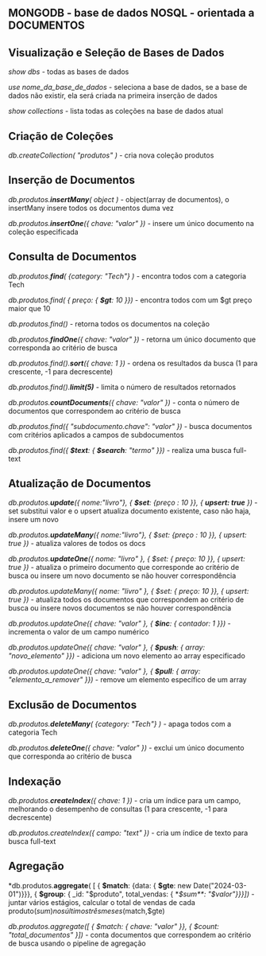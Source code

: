 ## MONGODB - base de dados NOSQL - orientada a DOCUMENTOS


## Visualização e Seleção de Bases de Dados
*show dbs* - todas as bases de dados

*use nome_da_base_de_dados* - seleciona a base de dados, se a base de dados não existir, ela será criada na primeira inserção de dados

*show collections* - lista todas as coleções na base de dados atual



## Criação de Coleções
*db.createCollection( "produtos" )* - cria nova coleção produtos



## Inserção de Documentos
*db.produtos.**insertMany**( object )* - object(array de documentos), o insertMany insere todos os documentos duma vez

*db.produtos.**insertOne**({ chave: "valor" })* - insere um único documento na coleção especificada



## Consulta de Documentos
*db.produtos.**find**( {category: "Tech"} )* - encontra todos com a categoria Tech

*db.produtos.find( { preço: { **$gt**: 10 }})* - encontra todos com um $gt preço maior que 10

*db.produtos.find()* - retorna todos os documentos na coleção

*db.produtos.**findOne**({ chave: "valor" })* - retorna um único documento que corresponda ao critério de busca

*db.produtos.find().**sort**({ chave: 1 })* - ordena os resultados da busca (1 para crescente, -1 para decrescente)

*db.produtos.find().**limit(5)*** - limita o número de resultados retornados

*db.produtos.**countDocuments**({ chave: "valor" })* - conta o número de documentos que correspondem ao critério de busca

*db.produtos.find({ "subdocumento.chave": "valor" })* - busca documentos com critérios aplicados a campos de subdocumentos

*db.produtos.find({ **$text**: { **$search**: "termo" }})* - realiza uma busca full-text



## Atualização de Documentos
*db.produtos.**update**({ nome:"livro"}, { **$set**: {preço : 10 }}, { **upsert: true** })* - set substitui valor e o upsert atualiza documento existente, caso não haja, insere um novo

*db.produtos.**updateMany**({ nome:"livro"}, { $set: {preço : 10 }}, { upsert: true })* - atualiza valores de todos os docs

*db.produtos.**updateOne**({ nome: "livro" }, { $set: { preço: 10 }}, { upsert: true })* - atualiza o primeiro documento que corresponde ao critério de busca ou insere um novo documento se não houver correspondência

*db.produtos.updateMany({ nome: "livro" }, { $set: { preço: 10 }}, { upsert: true })* - atualiza todos os documentos que correspondem ao critério de busca ou insere novos documentos se não houver correspondência

*db.produtos.updateOne({ chave: "valor" }, { **$inc**: { contador: 1 }})* - incrementa o valor de um campo numérico

*db.produtos.updateOne({ chave: "valor" }, { **$push**: { array: "novo_elemento" }})* - adiciona um novo elemento ao array especificado

*db.produtos.updateOne({ chave: "valor" }, { **$pull**: { array: "elemento_a_remover" }})* - remove um elemento específico de um array



## Exclusão de Documentos
*db.produtos.**deleteMany**( {category: "Tech"} )* - apaga todos com a categoria Tech

*db.produtos.**deleteOne**({ chave: "valor" })* - exclui um único documento que corresponda ao critério de busca



## Indexação
*db.produtos.**createIndex**({ chave: 1 })* - cria um índice para um campo, melhorando o desempenho de consultas (1 para crescente, -1 para decrescente)

*db.produtos.createIndex({ campo: "text" })* - cria um índice de texto para busca full-text



## Agregação
*db.produtos.**aggregate**( [ { **$match**: {data: { **$gte**: new Date("2024-03-01")}}}, { **$group**: { _id: "$produto", total_vendas: { **$sum**: "$valor"}}}])* - juntar vários estágios, calcular o total de vendas de cada produto($sum) nos últimos três meses($match,$gte)

*db.produtos.aggregate([ { $match: { chave: "valor" }}, { $count: "total_documentos" }])* - conta documentos que correspondem ao critério de busca usando o pipeline de agregação
